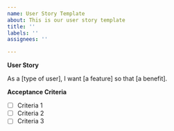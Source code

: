 ```yaml
---
name: User Story Template
about: This is our user story template
title: ''
labels: ''
assignees: ''

---
```


**User Story**

As a [type of user], I want [a feature] so that [a benefit].

**Acceptance Criteria**

- [ ] Criteria 1
- [ ] Criteria 2
- [ ] Criteria 3
